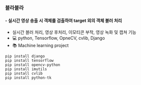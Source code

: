 ### 블라블라
#### - 실시간 영상 송출 시 객체를 검출하여 target 외의 객체 블러 처리
- 실시간 블러 처리, 영상 후처리, 이모티콘 부착, 영상 녹화 및 캡쳐 기능
- :computer: python, Tensorflow, OpneCV, cvlib, Django
- :books: Machine learning project


```
pip install django
pip install tensorflow
pip install opencv-python
pip install imutils
pip install cvlib
pip install python-tk

 ```
